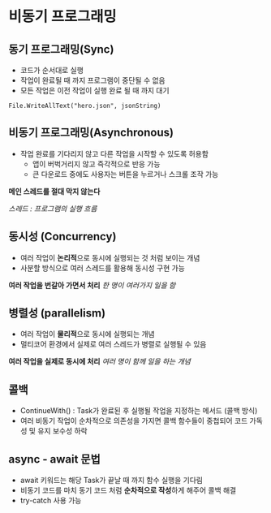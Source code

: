 # 비동기 프로그래밍

## 동기 프로그래밍(Sync)
- 코드가 순서대로 실행
- 작업이 완료될 때 까지 프로그램이 중단될 수 없음
- 모든 작업은 이전 작업이 실행 완료 될 때 까지 대기

`File.WriteAllText("hero.json", jsonString)`

## 비동기 프로그래밍(Asynchronous)

- 작업 완료를 기다리지 않고 다른 작업을 시작할 수 있도록 허용함
  + 앱이 버벅거리지 않고 즉각적으로 반응 가능
  + 큰 다운로드 중에도 사용자는 버튼을 누르거나 스크롤 조작 가능

**메인 스레드를 절대 막지 않는다**

_스레드 : 프로그램의 실행 흐름_


## 동시성 (Concurrency)

- 여러 작업이 **논리적**으로 동시에 실행되는 것 처럼 보이는 개념
- 사분할 방식으로 여러 스레드를 활용해 동시성 구현 가능

**여러 작업을 번갈아 가면서 처리**
_한 명이 여러가지 일을 함_


## 병렬성 (parallelism)

- 여러 작업이 **물리적**으로 동시에 실행되는 개념
- 멀티코어 환경에서 실제로 여러 스레드가 병렬로 실행될 수 있음

**여러 작업을 실제로 동시에 처리**
_여러 명이 함께 일을 하는 개념_


## 콜백

- ContinueWith() : Task가 완료된 후 실행될 작업을 지정하는 메서드 (콜백 방식)
- 여러 비동기 작업이 순차적으로 의존성을 가지면 콜백 함수들이 중첩되어 코드 가독성 및 유지 보수성 하락


## async - await 문법

- await 키워드는 해당 Task가 끝날 때 까지 함수 실행을 기다림
- 비동기 코드를 마치 동기 코드 처럼 **순차적으로 작성**하게 해주어 콜백 해결
- try-catch 사용 가능

